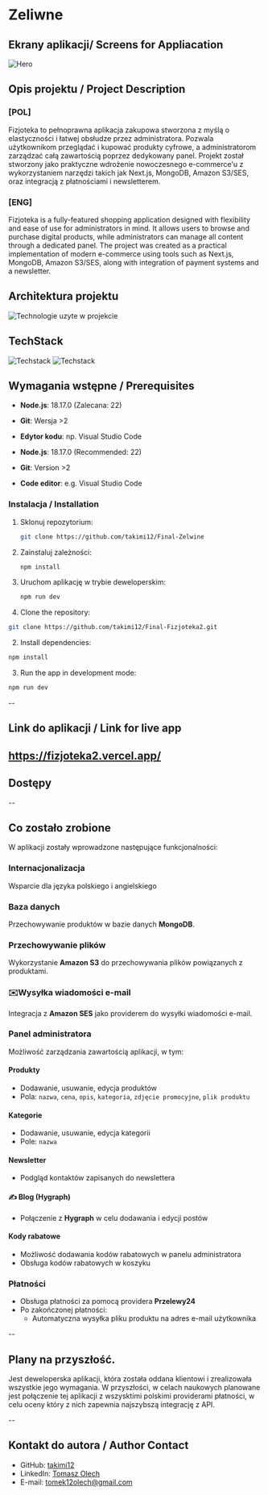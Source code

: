# Zeliwne


## Ekrany aplikacji/ Screens for Appliacation

![Hero](public/assets//readMe//hero.png)

## Opis projektu / Project Description

### [POL]

Fizjoteka to pełnoprawna aplikacja zakupowa stworzona z myślą o elastyczności i łatwej obsłudze przez administratora. 
Pozwala użytkownikom przeglądać i kupować produkty cyfrowe, a administratorom zarządzać całą zawartością poprzez dedykowany panel.
Projekt został stworzony jako praktyczne wdrożenie nowoczesnego e-commerce'u z wykorzystaniem narzędzi takich jak Next.js, MongoDB, Amazon S3/SES, oraz integracją z płatnościami i newsletterem.
### [ENG]

Fizjoteka is a fully-featured shopping application designed with flexibility and ease of use for administrators in mind.
It allows users to browse and purchase digital products, while administrators can manage all content through a dedicated panel.
The project was created as a practical implementation of modern e-commerce using tools such as Next.js, MongoDB, Amazon S3/SES, along with integration of payment systems and a newsletter.



## Architektura projektu

![Technologie uzyte w projekcie](public/assets//readMe//flow.png)

## TechStack
![Techstack](public/assets//readMe//plTechStack.png)
![Techstack](public/assets//readMe//engTechStack.png)


## Wymagania wstępne / Prerequisites

- **Node.js**: 18.17.0 (Zalecana: 22)
- **Git**: Wersja >2
- **Edytor kodu**: np. Visual Studio Code

- **Node.js**: 18.17.0 (Recommended: 22)
- **Git**: Version >2
- **Code editor**: e.g. Visual Studio Code



### Instalacja / Installation

1. Sklonuj repozytorium:
   ```bash
   git clone https://github.com/takimi12/Final-Zelwine
   ```
2. Zainstaluj zależności:
   ```bash
   npm install
   ```
3. Uruchom aplikację w trybie deweloperskim:

   ```bash
   npm run dev
   ```

4. Clone the repository:

```bash
git clone https://github.com/takimi12/Final-Fizjoteka2.git
```

2. Install dependencies:

```bash
npm install
```

3. Run the app in development mode:

```bash
npm run dev
```
--
## Link do aplikacji / Link for live app

https://fizjoteka2.vercel.app/
--
## Dostępy

--
## Co zostało zrobione

W aplikacji zostały wprowadzone następujące funkcjonalności:


###  Internacjonalizacja 
Wsparcie dla języka polskiego i angielskiego

### Baza danych  
Przechowywanie produktów w bazie danych **MongoDB**.

###  Przechowywanie plików  
Wykorzystanie **Amazon S3** do przechowywania plików powiązanych z produktami.

### ✉️Wysyłka wiadomości e-mail  
Integracja z **Amazon SES** jako providerem do wysyłki wiadomości e-mail.

###  Panel administratora  
Możliwość zarządzania zawartością aplikacji, w tym:

####  Produkty  
- Dodawanie, usuwanie, edycja produktów  
- Pola: `nazwa`, `cena`, `opis`, `kategoria`, `zdjęcie promocyjne`, `plik produktu`

####  Kategorie  
- Dodawanie, usuwanie, edycja kategorii  
- Pole: `nazwa`

####  Newsletter  
- Podgląd kontaktów zapisanych do newslettera

#### ✍️ Blog (Hygraph)  
- Połączenie z **Hygraph** w celu dodawania i edycji postów

####  Kody rabatowe  
- Możliwość dodawania kodów rabatowych w panelu administratora  
- Obsługa kodów rabatowych w koszyku

###  Płatności  
- Obsługa płatności za pomocą providera  **Przelewy24**  
- Po zakończonej płatności:  
  - Automatyczna wysyłka pliku produktu na adres e-mail użytkownika

--
## Plany na przyszłość.
Jest deweloperska aplikacji, która została oddana klientowi i zrealizowała wszystkie jego wymagania. W przyszłości, w celach naukowych planowane jest połączenie tej aplikacji
z wszysktimi polskimi providerami płatności, w celu oceny który z nich zapewnia najszybszą integrację z API.

--
## Kontakt do autora / Author Contact

- GitHub: [takimi12](https://github.com/takimi12)
- LinkedIn: [Tomasz Olech](https://www.linkedin.com/in/tomasz-olech-136b9a13a/)
- E-mail: [tomek12olech@gmail.com](mailto:tomek12olech@gmail.com)
